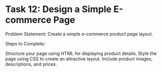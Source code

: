 # Task 12: Design a Simple E-commerce Page
Problem Statement:
Create a simple e-commerce product page layout.

Steps to Complete:

Structure your page using HTML for displaying product details.
Style the page using CSS to create an attractive layout.
Include product images, descriptions, and prices.
